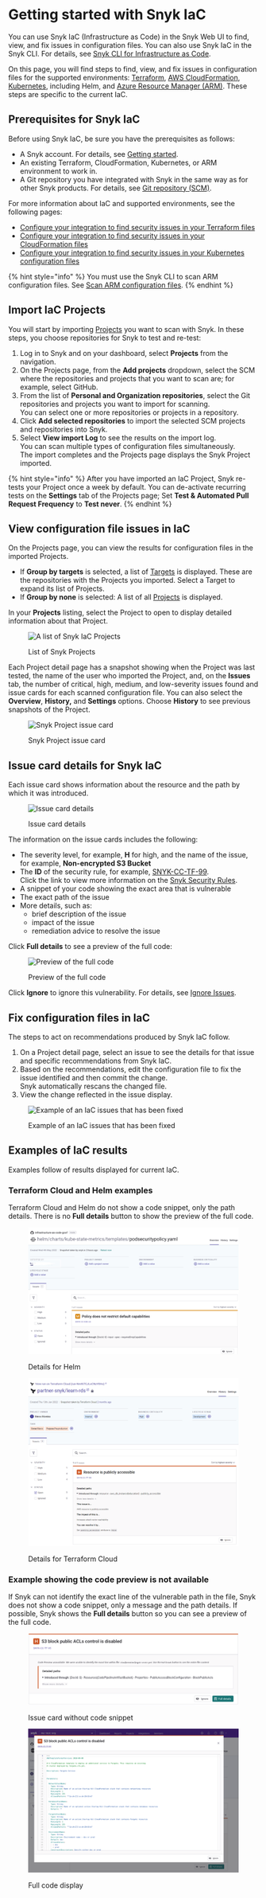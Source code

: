 # Getting started with Snyk IaC

You can use Snyk IaC (Infrastructure as Code) in the Snyk Web UI to find, view, and fix issues in configuration files. You can also use Snyk IaC in the Snyk CLI. For details, see [Snyk CLI for Infrastructure as Code](../../developer-tools/snyk-cli/scan-and-maintain-projects-using-the-cli/snyk-cli-for-iac/).

On this page, you will find steps to find, view, and fix issues in configuration files for the supported environments: [Terraform](scan-your-iac-source-code/scan-terraform-files/), [AWS CloudFormation](scan-your-iac-source-code/scan-cloudformation-files/), [Kubernetes](scan-your-iac-source-code/scan-kubernetes-configuration-files/), including Helm, and [Azure Resource Manager (ARM)](scan-your-iac-source-code/scan-arm-configuration-files.md). These steps are specific to the current IaC.&#x20;

## **Prerequisites for Snyk IaC**

Before using Snyk IaC, be sure you have the prerequisites as follows:

* A Snyk account. For details, see [Getting started](../../discover-snyk/getting-started/).
* An existing Terraform, CloudFormation, Kubernetes, or ARM environment to work in.
* A Git repository you have integrated with Snyk in the same way as for other Snyk products. For details, see [Git repository (SCM)](../../developer-tools/scm-integrations/organization-level-integrations/).

For more information about IaC and supported environments, see the following pages:

* [Configure your integration to find security issues in your Terraform files](scan-your-iac-source-code/scan-terraform-files/configure-your-integration-to-find-security-issues-in-your-terraform-files-current-iac.md)
* [Configure your integration to find security issues in your CloudFormation files](scan-your-iac-source-code/scan-cloudformation-files/configure-your-integration-to-find-security-issues-in-your-cloudformation-files-current-iac.md)
* [Configure your integration to find security issues in your Kubernetes configuration files](scan-your-iac-source-code/scan-kubernetes-configuration-files/configure-integration-to-find-security-issues-in-kubernetes-configuration-files-current-iac.md)

{% hint style="info" %}
You must use the Snyk CLI to scan ARM configuration files. See [Scan ARM configuration files](scan-your-iac-source-code/scan-arm-configuration-files.md).
{% endhint %}

## Import IaC Projects

You will start by importing [Projects](../../snyk-platform-administration/snyk-projects/) you want to scan with Snyk. In these steps, you choose repositories for Snyk to test and re-test:

1. Log in to Snyk and on your dashboard, select **Projects** from the navigation.
2. On the Projects page, from the **Add projects** dropdown, select the SCM where the repositories and projects that you want to scan are; for example, select GitHub.
3. From the list of **Personal and Organization repositories**, select the Git repositories and projects you want to import for scanning.\
   You can select one or more repositories or projects in a repository.
4. Click **Add selected repositories** to import the selected SCM projects and repositories into Snyk.
5. Select **View import Log** to see the results on the import log.\
   You can scan multiple types of configuration files simultaneously.\
   The import completes and the Projects page displays the Snyk Project imported.

{% hint style="info" %}
After you have imported an IaC Project, Snyk re-tests your Project once a week by default. You can de-activate recurring tests on the **Settings** tab of the Projects page; Set **Test & Automated Pull Request Frequency** to **Test never**.
{% endhint %}

## View configuration file issues in IaC

On the Projects page, you can view the results for configuration files in the imported Projects.

* If **Group by targets** is selected, a list of [Targets](../../snyk-platform-administration/snyk-projects/#target) is displayed. These are the repositories with the Projects you imported. Select a Target to expand its list of Projects.
* If **Group by none** is selected: A list of all [Projects](../../snyk-platform-administration/snyk-projects/#project) is displayed.

In your **Projects** listing, select the Project to open to display detailed information about that Project.

<figure><img src="../../.gitbook/assets/snyk-iac-getting-started-list-of-projects.png" alt="A list of Snyk IaC Projects"><figcaption><p>List of Snyk Projects</p></figcaption></figure>

Each Project detail page has a snapshot showing when the Project was last tested, the name of the user who imported the Project, and, on the **Issues** tab, the number of critical, high, medium, and low-severity issues found and issue cards for each scanned configuration file. You can also select the **Overview**, **History,** and **Settings** options. Choose **History** to see previous snapshots of the Project.

<figure><img src="../../.gitbook/assets/image (2) (3) (1) (1) (1) (1) (1) (1) (1) (1).png" alt="Snyk Project issue card"><figcaption><p>Snyk Project issue card</p></figcaption></figure>

## Issue card details for Snyk IaC

Each issue card shows information about the resource and the path by which it was introduced.

<figure><img src="../../.gitbook/assets/Screenshot 2022-05-23 at 14.24.14.png" alt="Issue card details"><figcaption><p>Issue card details</p></figcaption></figure>

The information on the issue cards includes the following:

* The severity level, for example, **H** for high, and the name of the issue, for example, **Non-encrypted S3 Bucket**
* The **ID** of the security rule, for example, [SNYK-CC-TF-99](https://security.snyk.io/rules/cloud/SNYK-CC-TF-99).\
  Click the link to view more information on the [Snyk Security Rules](https://security.snyk.io/rules/cloud/).
* A snippet of your code showing the exact area that is vulnerable
* The exact path of the issue
* More details, such as:
  * brief description of the issue
  * impact of the issue
  * remediation advice to resolve the issue

Click **Full details** to see a preview of the full code:

<figure><img src="../../.gitbook/assets/Screenshot 2022-05-23 at 14.24.20.png" alt="Preview of the full code"><figcaption><p>Preview of the full code</p></figcaption></figure>

Click **Ignore** to ignore this vulnerability. For details, see [Ignore Issues](../../manage-risk/prioritize-issues-for-fixing/ignore-issues/).

## Fix configuration files in IaC

The steps to act on recommendations produced by Snyk IaC follow.

1. On a Project detail page, select an issue to see the details for that issue and specific recommendations from Snyk IaC.
2. Based on the recommendations, edit the configuration file to fix the issue identified and then commit the change.\
   Snyk automatically rescans the changed file.
3. View the change reflected in the issue display.

<figure><img src="../../.gitbook/assets/snyk-iac-getting-started-issue-card.png" alt="Example of an IaC issues that has been fixed"><figcaption><p>Example of an IaC issues that has been fixed</p></figcaption></figure>

## Examples of IaC results

Examples follow of results displayed for current IaC.

### Terraform Cloud and Helm examples

Terraform Cloud and Helm do not show a code snippet, only the path details. There is no **Full details** button to show the preview of the full code.

<figure><img src="../../.gitbook/assets/image (114) (1) (1) (1) (1) (1) (1) (1) (1) (1) (1) (1) (1) (1) (1) (1) (2) (1) (1).png" alt="Details for Helm"><figcaption><p>Details for Helm</p></figcaption></figure>

<figure><img src="../../.gitbook/assets/image (100) (1) (1) (1) (1) (1) (1) (1) (1) (1) (1) (1) (1) (1) (1) (1) (1) (1) (1) (1) (1) (1) (1) (1) (1) (1) (1) (1) (1) (1) (1) (1) (1) (1) (1) (1) (1) (1) (1) (1) (3) (2) (3).png" alt="Details for Terraform Cloud"><figcaption><p>Details for Terraform Cloud</p></figcaption></figure>

### Example showing the code preview is not available

If Snyk can not identify the exact line of the vulnerable path in the file, Snyk does not show a code snippet, only a message and the path details. If possible, Snyk shows the **Full details** button so you can see a preview of the full code.

<figure><img src="../../.gitbook/assets/Screenshot 2022-05-23 at 14.28.07 (1).png" alt="Issue card without code snippet"><figcaption><p>Issue card without code snippet</p></figcaption></figure>

<figure><img src="../../.gitbook/assets/Screenshot 2022-05-23 at 14.28.17 (1).png" alt="Full code display"><figcaption><p>Full code display</p></figcaption></figure>
